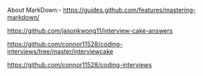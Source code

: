 About MarkDown:- https://guides.github.com/features/mastering-markdown/

https://github.com/jasonkwong11/interview-cake-answers

https://github.com/connor11528/coding-interviews/tree/master/interviewcake

https://github.com/connor11528/coding-interviews

